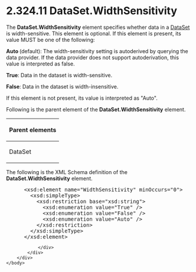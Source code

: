 <html dir="LTR" xmlns:mshelp="http://msdn.microsoft.com/mshelp" xmlns:ddue="http://ddue.schemas.microsoft.com/authoring/2003/5" xmlns:xlink="http://www.w3.org/1999/xlink" xmlns:tool="http://www.microsoft.com/tooltip">
    <head>
        <meta http-equiv="Content-Type" content="text/html; CHARSET=utf-8"></meta>
        <meta name="save" content="history"></meta>
        <title>2.324.11 DataSet.WidthSensitivity</title>
        <xml>
            <mshelp:toctitle title="2.324.11 DataSet.WidthSensitivity"></mshelp:toctitle>
            <mshelp:rltitle title="[MS-RDL]: DataSet.WidthSensitivity"></mshelp:rltitle>
            <mshelp:keyword index="A" term="7a6a7ee2-e264-4ef1-81bf-871c2f914934"></mshelp:keyword>
            <mshelp:attr name="DCSext.ContentType" value="open specification"></mshelp:attr>
            <mshelp:attr name="AssetID" value="7a6a7ee2-e264-4ef1-81bf-871c2f914934"></mshelp:attr>
            <mshelp:attr name="TopicType" value="kbRef"></mshelp:attr>
            <mshelp:attr name="DCSext.Title" value="[MS-RDL]: DataSet.WidthSensitivity" />
        </xml>
    </head>
    <body>
        <div id="header">
            <h1 class="heading">2.324.11 DataSet.WidthSensitivity</h1>
        </div>
        <div id="mainSection">
            <div id="mainBody">
                <div id="allHistory" class="saveHistory"></div>
                <div id="sectionSection0" class="section" name="collapseableSection">
                    

<p>The <b>DataSet.WidthSensitivity</b> element specifies
whether data in a <a href="a14782b0-2e2f-4305-83a3-3de3fd750b6a.html">DataSet</a>
is width-sensitive. This element is optional. If this element is present, its
value MUST be one of the following:</p>

<p><b>Auto </b>(default): The width-sensitivity setting
is autoderived by querying the data provider. If the data provider does not
support autoderivation, this value is interpreted as false.</p>

<p><b>True</b>: Data in the dataset is width-sensitive.</p>

<p><b>False</b>: Data in the dataset is
width-insensitive.</p>

<p>If this element is not present, its value is interpreted as
&quot;Auto&quot;. </p>

<p>Following is the parent element of the <b>DataSet.WidthSensitivity</b>
element.</p>

<table>
 <thead>
  <tr>
   <th>
   <p>Parent elements</p>
   </th>
  </tr>
 </thead>
 <tr>
  <td>
  <p>DataSet</p>
  </td>
 </tr>
</table>

<p>The following is the XML Schema definition of the <b>DataSet.WidthSensitivity</b>
element.</p>

<dl>
<dd>
<div><pre> &lt;xsd:element name=&quot;WidthSensitivity&quot; minOccurs=&quot;0&quot;&gt;
   &lt;xsd:simpleType&gt;
     &lt;xsd:restriction base=&quot;xsd:string&quot;&gt;
       &lt;xsd:enumeration value=&quot;True&quot; /&gt;
       &lt;xsd:enumeration value=&quot;False&quot; /&gt;
       &lt;xsd:enumeration value=&quot;Auto&quot; /&gt;
     &lt;/xsd:restriction&gt;
   &lt;/xsd:simpleType&gt;
 &lt;/xsd:element&gt;
</pre></div>
</dd></dl>


                </div>
            </div>
        </div>
    </body>
</html>